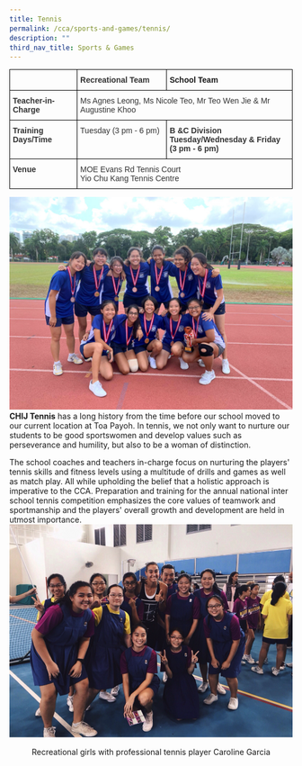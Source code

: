 ```yaml
---
title: Tennis
permalink: /cca/sports-and-games/tennis/
description: ""
third_nav_title: Sports & Games
---
```

<style type="text/css">
.tg  {border-collapse:collapse;border-spacing:0;}
.tg td{border-color:black;border-style:solid;border-width:1px;font-family:Arial, sans-serif;font-size:14px;
  overflow:hidden;padding:10px 5px;word-break:normal;}
.tg th{border-color:black;border-style:solid;border-width:1px;font-family:Arial, sans-serif;font-size:14px;
  font-weight:normal;overflow:hidden;padding:10px 5px;word-break:normal;}
.tg .tg-1wig{font-weight:bold;text-align:left;vertical-align:top}
.tg .tg-ujx6{color:#333;text-align:left;vertical-align:top}
.tg .tg-pvk6{color:#333;text-align:left;vertical-align:middle}
.tg .tg-osjb{color:#333;font-weight:bold;text-align:left;vertical-align:top}
</style>
<table class="tg">
<thead>
  <tr>
    <th class="tg-osjb"></th>
    <th class="tg-osjb">Recreational Team</th>
    <th class="tg-1wig">School Team</th>
  </tr>
</thead>
<tbody>
  <tr>
    <td class="tg-osjb">Teacher-in-Charge<br></td>
    <td class="tg-pvk6" colspan="2"><span style="color:inherit;background-color:transparent">Ms Agnes Leong, Ms Nicole Teo, Mr Teo Wen Jie &amp; Mr Augustine Khoo </span><br></td>
  </tr>
  <tr>
    <td class="tg-osjb">Training Days/Time<br></td>
    <td class="tg-ujx6"><span style="color:inherit">Tuesday (3 pm - 6 pm)</span></td>
    <td class="tg-osjb">B &amp;C Division<br>Tuesday/Wednesday &amp; Friday<br>(3 pm - 6 pm)</td>
  </tr>
  <tr>
    <td class="tg-osjb">Venue<br></td>
    <td class="tg-pvk6" colspan="2"><span style="color:inherit;background-color:transparent">MOE Evans Rd Tennis Court </span><br><span style="color:inherit;background-color:transparent">Yio Chu Kang Tennis Centre</span></td>
  </tr>
</tbody>
</table>

![](/images/Tennis%201.jpg)
**CHIJ Tennis**&nbsp;has a long history from the time before our school moved to our current location at Toa Payoh. In tennis, we not only want to nurture our students to be good sportswomen and develop values such as perseverance and humility, but also to be a woman of distinction.&nbsp;

  

The school coaches and teachers in-charge focus on nurturing the players' tennis skills and fitness levels using a multitude of drills and games as well as match play. All while upholding the belief that a holistic approach is imperative to the CCA. Preparation and training for the annual national inter school tennis competition emphasizes the core values of teamwork and sportmanship and the players' overall growth and development are held in utmost importance.
![](/images/Tennis%20(Students-4).png)
<center>Recreational girls with professional tennis player Caroline Garcia<center></center></center>